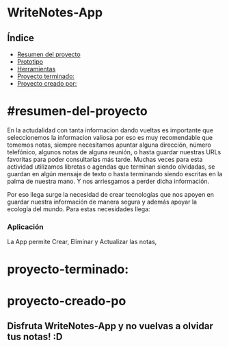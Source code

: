 # WriteNotes-App

## Índice

- [Resumen del proyecto](#resumen-del-proyecto)
- [Prototipo](#prototipo)
- [Herramientas](#herramientas)
- [Proyecto terminado:](#proyecto-terminado:)
- [Proyecto creado por:](#proyecto-creado-por:)

# #resumen-del-proyecto

En la actudalidad con tanta informacion dando vueltas es importante que seleccionemos la informacion valiosa por eso es muy recomendable que tomemos notas, siempre necesitamos apuntar alguna dirección, número telefónico, algunos notas de alguna reunión, o hasta guardar nuestras URLs favoritas para poder consultarlas más tarde. Muchas veces para esta actividad utilizamos libretas o agendas que terminan siendo olvidadas, se guardan en algún mensaje de texto o hasta terminando siendo escritas en la palma de nuestra mano. Y nos arriesgamos a perder dicha información.

Por eso llega surge la necesidad de crear tecnologías que nos apoyen en guardar nuestra información de manera segura y además apoyar la ecología del mundo. Para estas necesidades llega:

### Aplicación

La App permite Crear, Eliminar y Actualizar las notas,

# proyecto-terminado:

# proyecto-creado-po

## Disfruta WriteNotes-App y no vuelvas a olvidar tus notas! :D
